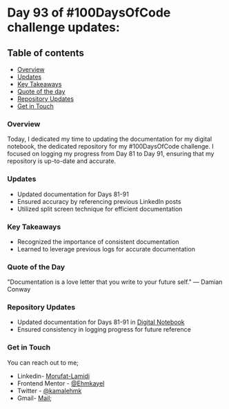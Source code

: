 # Day 93 of #100DaysOfCode challenge updates:

## Table of contents
- [Overview](#overview)
- [Updates](#updates)
- [Key Takeaways](#key-takeaways)
- [Quote of the day](#quote-of-the-day)
- [Repository Updates](#repository-updates)
- [Get in Touch](#get-in-touch)


### Overview

Today, I dedicated my time to updating the documentation for my digital notebook, the dedicated repository for my #100DaysOfCode challenge. I focused on logging my progress from Day 81 to Day 91, ensuring that my repository is up-to-date and accurate.

### Updates

- Updated documentation for Days 81-91
- Ensured accuracy by referencing previous LinkedIn posts
- Utilized split screen technique for efficient documentation

### Key Takeaways

- Recognized the importance of consistent documentation
- Learned to leverage previous logs for accurate documentation

### Quote of the Day

"Documentation is a love letter that you write to your future self." — Damian Conway

### Repository Updates

- Updated documentation for Days 81-91 in [Digital Notebook](https://github.com/Ehmkayel/digital-notebook)
- Ensured consistency in logging progress for future reference

### Get in Touch

You can reach out to me;
 - Linkedin- [Morufat-Lamidi](https://linkedin.com/in/morufat-lamidi)
 - Frontend Mentor - [@Ehmkayel](https://www.frontendmentor.io/profile/Ehmkayel)
 - Twitter - [@kamalehmk](https://www.twitter.com/kamalehmk)
 - Gmail- [Mail](mailto:lamidimorufat0@gmail.com);
